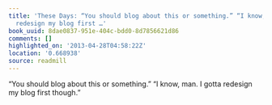 ```yaml
---
title: 'These Days: “You should blog about this or something.” “I know, man. I gotta
  redesign my blog first …'
book_uuid: 8dae0837-951e-404c-bdd0-8d7856621d86
comments: []
highlighted_on: '2013-04-28T04:58:22Z'
location: '0.668938'
source: readmill
---
```


“You should blog about this or something.” “I know, man. I gotta redesign my blog first though.”
